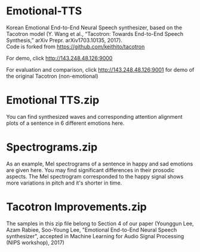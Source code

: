 # Emotional-TTS

Korean Emotional End-to-End Neural Speech synthesizer, based on the Tacotron model (Y. Wang et al., “Tacotron: Towards End-to-End Speech Synthesis,” arXiv Prepr. arXiv1703.10135, 2017).  
Code is forked from https://github.com/keithito/tacotron


For demo, click http://143.248.48.126:9000 


For evaluation and comparison, click http://143.248.48.126:9001 for demo of the original Tacotron (non-emotional)

# Emotional TTS.zip
You can find synthesized waves and corresponding attention alignment plots of a sentence in 6 different emotions here. 

# Spectrograms.zip
As an example, Mel spectrograms of a sentence in happy and sad emotions are given here. You may find significant differences in their prosodic aspects. The Mel spectrogram corresponded to the happy signal shows more variations in pitch and it's shorter in time.  

# Tacotron Improvements.zip
The samples in this zip file belong to Section 4 of our paper (Younggun Lee, Azam Rabiee, Soo-Young Lee, "Emotional End-to-End Neural Speech synthesizer", accepted in Machine Learning for Audio Signal Processing (NIPS workshop), 2017)
